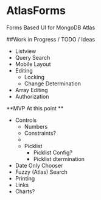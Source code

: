 # AtlasForms
Forms Based UI for MongoDB Atlas

##Work in Progress / TODO / Ideas

- Listview
- Query Search
- Mobile Layout
- Editing
  - Locking
  - Change Determination
- Array Editing
- Authorization

**MVP At this point **

- Controls
  - Numbers
  - Constraints?
  - 
  - Picklist
      - Picklist Config?
      - Picklist dtermination
- Date Only Chooser
- Fuzzy (Atlas) Search
- Printing
- Links
- Charts?

